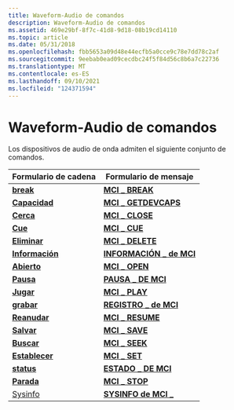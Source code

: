 ```yaml
---
title: Waveform-Audio de comandos
description: Waveform-Audio de comandos
ms.assetid: 469e29bf-8f7c-41d8-9d18-08b19cd14110
ms.topic: article
ms.date: 05/31/2018
ms.openlocfilehash: fbb5653a09d48e44ecfb5a0cce9c78e7dd78c2af
ms.sourcegitcommit: 9eebab0ead09cecdbc24f5f84d56c8b6a7c22736
ms.translationtype: MT
ms.contentlocale: es-ES
ms.lasthandoff: 09/10/2021
ms.locfileid: "124371594"
---
```

# <a name="waveform-audio-command-set"></a>Waveform-Audio de comandos

Los dispositivos de audio de onda admiten el siguiente conjunto de comandos.



| Formulario de cadena                      | Formulario de mensaje                              |
|----------------------------------|-------------------------------------------|
| [**break**](break.md)           | [**MCI \_ BREAK**](mci-break.md)           |
| [**Capacidad**](capability.md) | [**MCI \_ GETDEVCAPS**](mci-getdevcaps.md) |
| [**Cerca**](close.md)           | [**MCI \_ CLOSE**](mci-close.md)           |
| [**Cue**](cue.md)               | [**MCI \_ CUE**](mci-cue.md)               |
| [**Eliminar**](delete.md)         | [**MCI \_ DELETE**](mci-delete.md)         |
| [**Información**](info.md)             | [**INFORMACIÓN \_ de MCI**](mci-info.md)             |
| [**Abierto**](open.md)             | [**MCI \_ OPEN**](mci-open.md)             |
| [**Pausa**](pause.md)           | [**PAUSA \_ DE MCI**](mci-pause.md)           |
| [**Jugar**](play.md)             | [**MCI \_ PLAY**](mci-play.md)             |
| [**grabar**](record.md)         | [**REGISTRO \_ de MCI**](mci-record.md)         |
| [**Reanudar**](resume.md)         | [**MCI \_ RESUME**](mci-resume.md)         |
| [**Salvar**](save.md)             | [**MCI \_ SAVE**](mci-save.md)             |
| [**Buscar**](seek.md)             | [**MCI \_ SEEK**](mci-seek.md)             |
| [**Establecer**](set.md)               | [**MCI \_ SET**](mci-set.md)               |
| [**status**](status.md)         | [**ESTADO \_ DE MCI**](mci-status.md)         |
| [**Parada**](stop.md)             | [**MCI \_ STOP**](mci-stop.md)             |
| [Sysinfo](sysinfo.md)           | [**SYSINFO de MCI \_**](mci-sysinfo.md)       |



 

 

 




